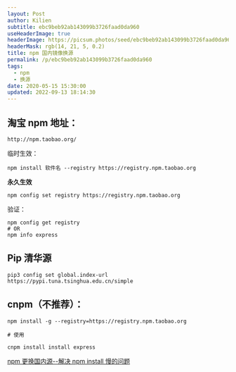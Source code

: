```yaml
---
layout: Post
author: Kilien
subtitle: ebc9beb92ab143099b3726faad0da960
useHeaderImage: true
headerImage: https://picsum.photos/seed/ebc9beb92ab143099b3726faad0da960/1920/1080
headerMask: rgb(14, 21, 5, 0.2)
title: npm 国内镜像换源
permalink: /p/ebc9beb92ab143099b3726faad0da960
tags:
  - npm
  - 换源
date: 2020-05-15 15:30:00
updated: 2022-09-13 18:14:30
---
```


## 淘宝 npm 地址：

```
http://npm.taobao.org/
```

临时生效：

```
npm install 软件名 --registry https://registry.npm.taobao.org
```

**永久生效**

```
npm config set registry https://registry.npm.taobao.org
```

验证：

```
npm config get registry
# OR
npm info express
```

## Pip 清华源

```
pip3 config set global.index-url https://pypi.tuna.tsinghua.edu.cn/simple
```

## cnpm（不推荐）：

```
npm install -g --registry=https://registry.npm.taobao.org

# 使用

cnpm install install express
```

[npm 更换国内源--解决 npm install 慢的问题](https://blog.csdn.net/weixin_43619065/article/details/98207250)
